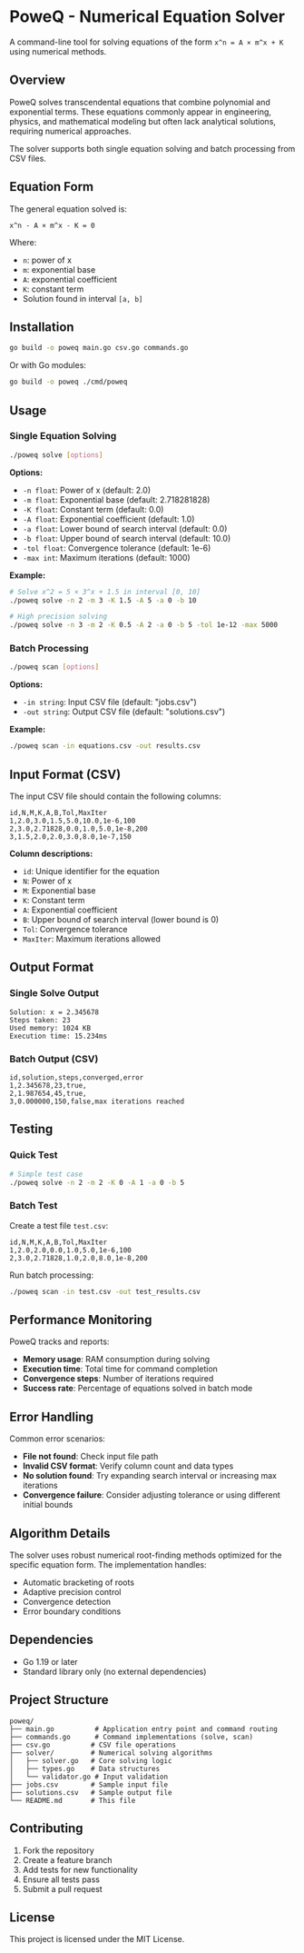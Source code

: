 # PoweQ - Numerical Equation Solver

A command-line tool for solving equations of the form `x^n = A × m^x + K` using numerical methods.

## Overview

PoweQ solves transcendental equations that combine polynomial and exponential terms. These equations commonly appear in engineering, physics, and mathematical modeling but often lack analytical solutions, requiring numerical approaches.

The solver supports both single equation solving and batch processing from CSV files.

## Equation Form

The general equation solved is:
```
x^n - A × m^x - K = 0
```

Where:
- `n`: power of x
- `m`: exponential base  
- `A`: exponential coefficient
- `K`: constant term
- Solution found in interval `[a, b]`

## Installation

```bash
go build -o poweq main.go csv.go commands.go
```

Or with Go modules:
```bash
go build -o poweq ./cmd/poweq
```

## Usage

### Single Equation Solving

```bash
./poweq solve [options]
```

**Options:**
- `-n float`: Power of x (default: 2.0)
- `-m float`: Exponential base (default: 2.718281828)
- `-K float`: Constant term (default: 0.0)  
- `-A float`: Exponential coefficient (default: 1.0)
- `-a float`: Lower bound of search interval (default: 0.0)
- `-b float`: Upper bound of search interval (default: 10.0)
- `-tol float`: Convergence tolerance (default: 1e-6)
- `-max int`: Maximum iterations (default: 1000)

**Example:**
```bash
# Solve x^2 = 5 × 3^x + 1.5 in interval [0, 10]
./poweq solve -n 2 -m 3 -K 1.5 -A 5 -a 0 -b 10

# High precision solving
./poweq solve -n 3 -m 2 -K 0.5 -A 2 -a 0 -b 5 -tol 1e-12 -max 5000
```

### Batch Processing

```bash
./poweq scan [options]
```

**Options:**
- `-in string`: Input CSV file (default: "jobs.csv")
- `-out string`: Output CSV file (default: "solutions.csv")

**Example:**
```bash
./poweq scan -in equations.csv -out results.csv
```

## Input Format (CSV)

The input CSV file should contain the following columns:

```csv
id,N,M,K,A,B,Tol,MaxIter
1,2.0,3.0,1.5,5.0,10.0,1e-6,100
2,3.0,2.71828,0.0,1.0,5.0,1e-8,200
3,1.5,2.0,2.0,3.0,8.0,1e-7,150
```

**Column descriptions:**
- `id`: Unique identifier for the equation
- `N`: Power of x
- `M`: Exponential base
- `K`: Constant term
- `A`: Exponential coefficient  
- `B`: Upper bound of search interval (lower bound is 0)
- `Tol`: Convergence tolerance
- `MaxIter`: Maximum iterations allowed

## Output Format

### Single Solve Output
```
Solution: x = 2.345678
Steps taken: 23
Used memory: 1024 KB
Execution time: 15.234ms
```

### Batch Output (CSV)
```csv
id,solution,steps,converged,error
1,2.345678,23,true,
2,1.987654,45,true,
3,0.000000,150,false,max iterations reached
```

## Testing

### Quick Test
```bash
# Simple test case
./poweq solve -n 2 -m 2 -K 0 -A 1 -a 0 -b 5
```

### Batch Test
Create a test file `test.csv`:
```csv
id,N,M,K,A,B,Tol,MaxIter
1,2.0,2.0,0.0,1.0,5.0,1e-6,100
2,3.0,2.71828,1.0,2.0,8.0,1e-8,200
```

Run batch processing:
```bash
./poweq scan -in test.csv -out test_results.csv
```

## Performance Monitoring

PoweQ tracks and reports:
- **Memory usage**: RAM consumption during solving
- **Execution time**: Total time for command completion
- **Convergence steps**: Number of iterations required
- **Success rate**: Percentage of equations solved in batch mode

## Error Handling

Common error scenarios:
- **File not found**: Check input file path
- **Invalid CSV format**: Verify column count and data types
- **No solution found**: Try expanding search interval or increasing max iterations
- **Convergence failure**: Consider adjusting tolerance or using different initial bounds

## Algorithm Details

The solver uses robust numerical root-finding methods optimized for the specific equation form. The implementation handles:
- Automatic bracketing of roots
- Adaptive precision control
- Convergence detection
- Error boundary conditions

## Dependencies

- Go 1.19 or later
- Standard library only (no external dependencies)

## Project Structure

```
poweq/
├── main.go          # Application entry point and command routing
├── commands.go      # Command implementations (solve, scan)
├── csv.go          # CSV file operations
├── solver/         # Numerical solving algorithms
│   ├── solver.go   # Core solving logic
│   ├── types.go    # Data structures
│   └── validator.go # Input validation
├── jobs.csv        # Sample input file
├── solutions.csv   # Sample output file
└── README.md       # This file
```

## Contributing

1. Fork the repository
2. Create a feature branch
3. Add tests for new functionality
4. Ensure all tests pass
5. Submit a pull request

## License

This project is licensed under the MIT License.
